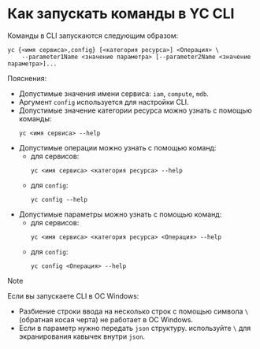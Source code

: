 # Как запускать команды в YC CLI

Команды в CLI запускаются следующим образом:
```
yc {<имя сервиса>,config} [<категория ресурса>] <Операция> \
    --parameter1Name <значение параметра> [--parameter2Name <значение параметра>]...
```

Пояснения:

- Допустимые значения имени сервиса: `iam`, `compute`, `mdb`.
- Аргумент `config` используется для настройки CLI.
- Допустимые значение категории ресурса можно узнать с помощью команды:
    ```
    yc <имя сервиса> --help
    ```
- Допустимые операции можно узнать с помощью команд:
    - для сервисов:
        ```
        yc <имя сервиса> <категория ресурса> --help
        ```
    - для `config`:
        ```
        yc config --help
        ```
- Допустимые параметры можно узнать с помощью команд:
    - для сервисов:
        ```
        yc <имя сервиса> <категория ресурса> <Операция> --help
        ```
    - для `config`:
        ```
        yc config <Операция> --help
        ```


> [!NOTE]
> Если вы запускаете CLI в ОС Windows:
> - Разбиение строки ввода на несколько строк с помощью символа `\` (обратная косая черта) не работает в ОС Windows.
> - Если в параметр нужно передать `json` структуру. используйте `\` для экранирования кавычек внутри `json`.
> 
> 



